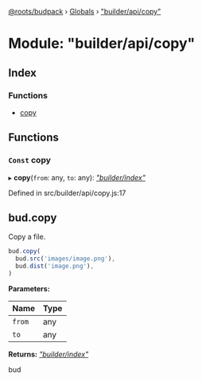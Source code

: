 [@roots/budpack](../README.md) › [Globals](../globals.md) › ["builder/api/copy"](_builder_api_copy_.md)

# Module: "builder/api/copy"

## Index

### Functions

* [copy](_builder_api_copy_.md#const-copy)

## Functions

### `Const` copy

▸ **copy**(`from`: any, `to`: any): *["builder/index"](_builder_index_.md)*

Defined in src/builder/api/copy.js:17

## bud.copy

Copy a file.

```js
bud.copy(
  bud.src('images/image.png'),
  bud.dist('image.png'),
)
```

**Parameters:**

Name | Type |
------ | ------ |
`from` | any |
`to` | any |

**Returns:** *["builder/index"](_builder_index_.md)*

bud
